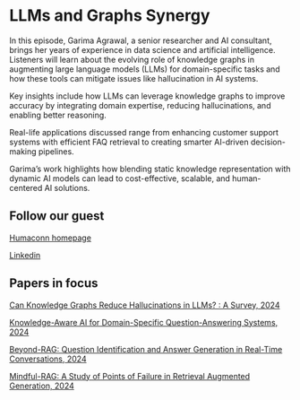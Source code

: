 # LLMs and Graphs Synergy

In this episode, Garima Agrawal, a senior researcher and AI consultant, brings her years of experience in data science and artificial intelligence. Listeners will learn about the evolving role of knowledge graphs in augmenting large language models (LLMs) for domain-specific tasks and how these tools can mitigate issues like hallucination in AI systems.

Key insights include how LLMs can leverage knowledge graphs to improve accuracy by integrating domain expertise, reducing hallucinations, and enabling better reasoning.

Real-life applications discussed range from enhancing customer support systems with efficient FAQ retrieval to creating smarter AI-driven decision-making pipelines.

Garima’s work highlights how blending static knowledge representation with dynamic AI models can lead to cost-effective, scalable, and human-centered AI solutions.

## Follow our guest

[Humaconn homepage](https://www.humaconn.com)

[Linkedin](https://www.linkedin.com/in/garima-agrawal-81616022/)

## Papers in focus

[Can Knowledge Graphs Reduce Hallucinations in LLMs? : A Survey, 2024](https://arxiv.org/pdf/2311.07914)

[Knowledge-Aware AI for Domain-Specific Question-Answering Systems, 2024](https://d1rbsgppyrdqq4.cloudfront.net/s3fs-public/c7/Agrawal_asu_0010E_24506.pdf?versionId=OXCwXQOcBCsoTLO64EvTBEfhn0dsq.Ht&X-Amz-Content-Sha256=UNSIGNED-PAYLOAD&X-Amz-Algorithm=AWS4-HMAC-SHA256&X-Amz-Credential=AKIASBVQ3ZQ4YNQVYJLW/20250118/us-west-2/s3/aws4_request&X-Amz-Date=20250118T150315Z&X-Amz-SignedHeaders=host&X-Amz-Expires=120&X-Amz-Signature=69018f03ac66fbf7a597b042e9ef6755dbecb5b513ebaa46f122a979eaeb6d2e)

[Beyond-RAG: Question Identification and Answer Generation in Real-Time Conversations, 2024](https://arxiv.org/abs/2410.10136)

[Mindful-RAG: A Study of Points of Failure in Retrieval Augmented Generation, 2024](https://arxiv.org/abs/2407.12216)


